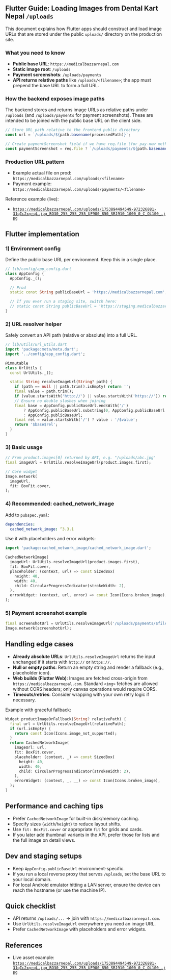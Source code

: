 ## Flutter Guide: Loading Images from Dental Kart Nepal `/uploads`

This document explains how Flutter apps should construct and load image URLs that are stored under the public `uploads/` directory on the production site.

### What you need to know
- **Public base URL**: `https://medicalbazzarnepal.com`
- **Static image root**: `/uploads`
- **Payment screenshots**: `/uploads/payments`
- **API returns relative paths** like `/uploads/<filename>`; the app must prepend the base URL to form a full URL.

### How the backend exposes image paths
The backend stores and returns image URLs as relative paths under `/uploads` (and `/uploads/payments` for payment screenshots). These are intended to be joined with the public base URL on the client side.

```120:123:backend/src/controllers/media.controller.js
// Store URL path relative to the frontend public directory
const url = `/uploads/${path.basename(processedPath)}`;
```

```152:155:backend/src/controllers/order.controller.js
// Create paymentScreenshot field if we have req.file (for pay-now method)
const paymentScreenshot = req.file ? `/uploads/payments/${path.basename(req.file.path)}` : undefined;
```

### Production URL pattern
- Example actual file on prod: `https://medicalbazzarnepal.com/uploads/<filename>`
- Payment example: `https://medicalbazzarnepal.com/uploads/payments/<filename>`

Reference example (live):
- [`https://medicalbazzarnepal.com/uploads/1753894494549-972326881-31qIc2xyrqL.jpg_BO30_255_255_255_UF900_850_SR1910_1000_0_C_QL100_.jpg`](https://medicalbazzarnepal.com/uploads/1753894494549-972326881-31qIc2xyrqL.jpg_BO30_255_255_255_UF900_850_SR1910_1000_0_C_QL100_.jpg)

## Flutter implementation

### 1) Environment config
Define the public base URL per environment. Keep this in a single place.

```dart
// lib/config/app_config.dart
class AppConfig {
  AppConfig._();

  // Prod
  static const String publicBaseUrl = 'https://medicalbazzarnepal.com';

  // If you ever run a staging site, switch here:
  // static const String publicBaseUrl = 'https://staging.medicalbazzarnepal.com';
}
```

### 2) URL resolver helper
Safely convert an API path (relative or absolute) into a full URL.

```dart
// lib/utils/url_utils.dart
import 'package:meta/meta.dart';
import '../config/app_config.dart';

@immutable
class UrlUtils {
  const UrlUtils._();

  static String resolveImageUrl(String? path) {
    if (path == null || path.trim().isEmpty) return '';
    final value = path.trim();
    if (value.startsWith('http://') || value.startsWith('https://')) return value;
    // Ensure no double slashes when joining
    final base = AppConfig.publicBaseUrl.endsWith('/')
        ? AppConfig.publicBaseUrl.substring(0, AppConfig.publicBaseUrl.length - 1)
        : AppConfig.publicBaseUrl;
    final rel = value.startsWith('/') ? value : '/$value';
    return '$base$rel';
  }
}
```

### 3) Basic usage

```dart
// From product.images[0] returned by API, e.g. "/uploads/abc.jpg"
final imageUrl = UrlUtils.resolveImageUrl(product.images.first);

// Core widget
Image.network(
  imageUrl,
  fit: BoxFit.cover,
);
```

### 4) Recommended: cached_network_image
Add to `pubspec.yaml`:

```yaml
dependencies:
  cached_network_image: ^3.3.1
```

Use it with placeholders and error widgets:

```dart
import 'package:cached_network_image/cached_network_image.dart';

CachedNetworkImage(
  imageUrl: UrlUtils.resolveImageUrl(product.images.first),
  fit: BoxFit.cover,
  placeholder: (context, url) => const SizedBox(
    height: 40,
    width: 40,
    child: CircularProgressIndicator(strokeWidth: 2),
  ),
  errorWidget: (context, url, error) => const Icon(Icons.broken_image),
);
```

### 5) Payment screenshot example

```dart
final screenshotUrl = UrlUtils.resolveImageUrl('/uploads/payments/$fileName');
Image.network(screenshotUrl);
```

## Handling edge cases
- **Already absolute URLs**: `UrlUtils.resolveImageUrl` returns the input unchanged if it starts with `http://` or `https://`.
- **Null or empty paths**: Return an empty string and render a fallback (e.g., placeholder icon).
- **Web builds (Flutter Web)**: Images are fetched cross-origin from `https://medicalbazzarnepal.com`. Standard `<img>` fetches are allowed without CORS headers; only canvas operations would require CORS.
- **Timeouts/retries**: Consider wrapping with your own retry logic if necessary.

Example with graceful fallback:

```dart
Widget productImageOrFallback(String? relativePath) {
  final url = UrlUtils.resolveImageUrl(relativePath);
  if (url.isEmpty) {
    return const Icon(Icons.image_not_supported);
  }
  return CachedNetworkImage(
    imageUrl: url,
    fit: BoxFit.cover,
    placeholder: (context, _) => const SizedBox(
      height: 40,
      width: 40,
      child: CircularProgressIndicator(strokeWidth: 2),
    ),
    errorWidget: (context, _, __) => const Icon(Icons.broken_image),
  );
}
```

## Performance and caching tips
- Prefer `CachedNetworkImage` for built-in disk/memory caching.
- Specify sizes (`width`/`height`) to reduce layout shifts.
- Use `fit: BoxFit.cover` or appropriate `fit` for grids and cards.
- If you later add thumbnail variants in the API, prefer those for lists and the full image on detail views.

## Dev and staging setups
- Keep `AppConfig.publicBaseUrl` environment-specific.
- If you run a local reverse proxy that serves `/uploads`, set the base URL to your local domain.
- For local Android emulator hitting a LAN server, ensure the device can reach the hostname (or use the machine IP).

## Quick checklist
- API returns `/uploads/...` → join with `https://medicalbazzarnepal.com`.
- Use `UrlUtils.resolveImageUrl` everywhere you need an image URL.
- Prefer `CachedNetworkImage` with placeholders and error widgets.

## References
- Live asset example: [`https://medicalbazzarnepal.com/uploads/1753894494549-972326881-31qIc2xyrqL.jpg_BO30_255_255_255_UF900_850_SR1910_1000_0_C_QL100_.jpg`](https://medicalbazzarnepal.com/uploads/1753894494549-972326881-31qIc2xyrqL.jpg_BO30_255_255_255_UF900_850_SR1910_1000_0_C_QL100_.jpg)


